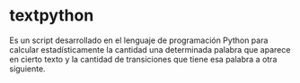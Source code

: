 textpython
==========

Es un script desarrollado en el lenguaje de programación Python para calcular estadísticamente la cantidad una determinada palabra que aparece en cierto texto y la cantidad de transiciones que tiene esa palabra a otra siguiente.
